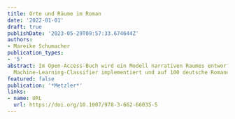 ```yaml
---
title: Orte und Räume im Roman
date: '2022-01-01'
draft: true
publishDate: '2023-05-29T09:57:33.674644Z'
authors:
- Mareike Schumacher
publication_types:
- '5'
abstract: Im Open-Access-Buch wird ein Modell narrativen Raumes entworfen, in einem
  Machine-Learning-Classifier implementiert und auf 100 deutsche Romane angewendet.
featured: false
publication: '*Metzler*'
links:
- name: URL
  url: https://doi.org/10.1007/978-3-662-66035-5
---
```


